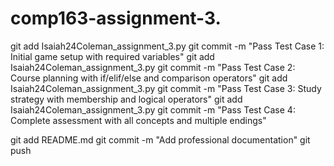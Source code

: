 # comp163-assignment-3.
git add Isaiah24Coleman_assignment_3.py
git commit -m "Pass Test Case 1: Initial game setup with required variables"
git add Isaiah24Coleman_assignment_3.py
git commit -m "Pass Test Case 2: Course planning with if/elif/else and comparison operators"
git add Isaiah24Coleman_assignment_3.py
git commit -m "Pass Test Case 3: Study strategy with membership and logical operators"
git add Isaiah24Coleman_assignment_3.py
git commit -m "Pass Test Case 4: Complete assessment with all concepts and multiple endings"

git add README.md
git commit -m "Add professional documentation"
git push

